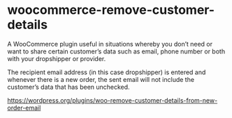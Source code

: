 # woocommerce-remove-customer-details

A WooCommerce plugin useful in situations whereby you don’t need or want to share certain customer’s data such as email, phone number or both with your dropshipper or provider.

The recipient email address (in this case dropshipper) is entered and whenever there is a new order, the sent email will not include the customer’s data that has been unchecked.

https://wordpress.org/plugins/woo-remove-customer-details-from-new-order-email
